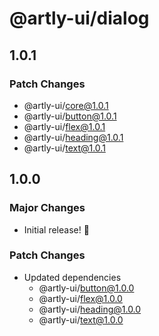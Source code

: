 # @artly-ui/dialog

## 1.0.1

### Patch Changes

- @artly-ui/core@1.0.1
- @artly-ui/button@1.0.1
- @artly-ui/flex@1.0.1
- @artly-ui/heading@1.0.1
- @artly-ui/text@1.0.1

## 1.0.0

### Major Changes

- Initial release! 🎉

### Patch Changes

- Updated dependencies
  - @artly-ui/button@1.0.0
  - @artly-ui/flex@1.0.0
  - @artly-ui/heading@1.0.0
  - @artly-ui/text@1.0.0
